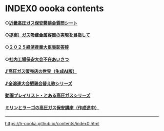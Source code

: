 # INDEX0 oooka contents

#### ○[近畿高圧ガス保安懇談会質問シート](https://h-oooka.github.io/contents/Question_KINKI_KONDANKAI.pdf)

#### ○[提案）ガス吸蔵金属容器の実現を目指して](https://h-oooka.github.io/contents/提案）ガス吸蔵金属容器の実現を目指して.pdf)

#### ○[２０２５経済産業大臣表彰答辞](https://h-oooka.github.io/contents/２０２５経済産業大臣表彰答辞.pdf)

#### ○[社内工場保安大会不在あいさつ](https://h-oooka.github.io/contents/社内工場保安大会不在あいさつ.pdf)

#### [♪高圧ガス販売店の世界（生成AI版）](https://youtube.com/playlist?list=PLBAoD-GOnTpU0b89upQKYETGrP_7a6NiL&si=YwSxWeJiu5_xK-di)

#### [♪全溶連大会懇親会替え歌シリーズ](https://www.youtube.com/playlist?list=PLyWaCYkYFCtRMTHxfczm59NDmvbL9YvJd)

#### [動画プレイリスト・とある高圧ガスシリーズ](https://www.youtube.com/playlist?list=PLyWaCYkYFCtRNnVTW7CGmEQe7p2On7Db0)

#### [ミリンとラーゴの高圧ガス保安講座（作成途中）](https://www.youtube.com/playlist?list=PLBAoD-GOnTpV0_G0YYWWRn7dOFjrgYTbv)


---

https://h-oooka.github.io/contents/index0.html
